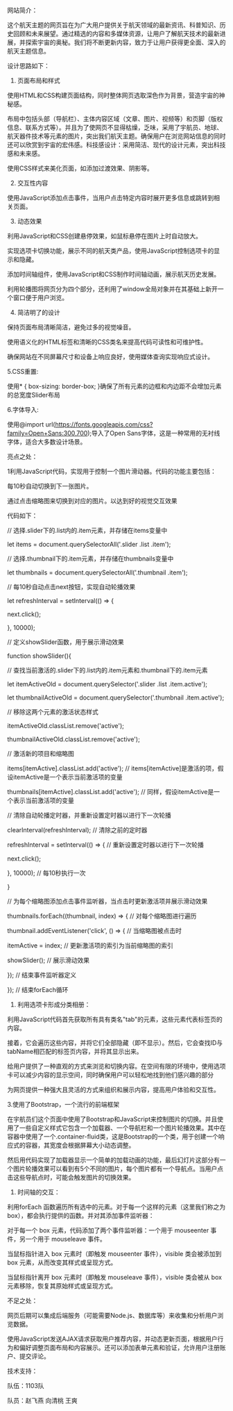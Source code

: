 网站简介：

这个航天主题的网页旨在为广大用户提供关于航天领域的最新资讯、科普知识、历史回顾和未来展望。通过精选的内容和多媒体资源，让用户了解航天技术的最新进展，并探索宇宙的奥秘。我们将不断更新内容，致力于让用户获得更全面、深入的航天主题信息。

设计思路如下：

1. 页面布局和样式

使用HTML和CSS构建页面结构，同时整体网页选取深色作为背景，营造宇宙的神秘感。

布局中包括头部（导航栏）、主体内容区域（文章、图片、视频等）和页脚（版权信息、联系方式等）。并且为了使网页不显得枯燥，乏味，采用了宇航员、地球、航天器件技术等元素的图片，突出我们航天主题。确保用户在浏览网站信息的同时还可以欣赏到宇宙的宏伟感。科技感设计：采用简洁、现代的设计元素，突出科技感和未来感。

使用CSS样式来美化页面，如添加过渡效果、阴影等。

2. 交互性内容

使用JavaScript添加点击事件，当用户点击特定内容时展开更多信息或跳转到相关页面。

3. 动态效果

利用JavaScript和CSS创建悬停效果，如鼠标悬停在图片上时自动放大。

实现选项卡切换功能，展示不同的航天类产品，使用JavaScript控制选项卡的显示和隐藏。

添加时间轴组件，使用JavaScript和CSS制作时间轴动画，展示航天历史发展。

利用轮播图将网页分为四个部分，还利用了window全局对象并在其基础上新开一个窗口便于用户浏览。

4. 简洁明了的设计

保持页面布局清晰简洁，避免过多的视觉噪音。

使用语义化的HTML标签和清晰的CSS类名来提高代码可读性和可维护性。

确保网站在不同屏幕尺寸和设备上响应良好，使用媒体查询实现响应式设计。

5.CSS重置:

使用\* { box-sizing: border-box; }确保了所有元素的边框和内边距不会增加元素的总宽度Slider布局

6.字体导入:

使用@import url(https://fonts.googleapis.com/css?family=Open+Sans:300,700);导入了Open Sans字体，这是一种常用的无衬线字体，适合大多数设计场景。

亮点之处：

1利用JavaScript代码，实现用于控制一个图片滑动器。代码的功能主要包括：

每10秒自动切换到下一张图片。

通过点击缩略图来切换到对应的图片。以达到好的视觉交互效果

代码如下：

// 选择.slider下的.list内的.item元素，并存储在items变量中

let items = document.querySelectorAll('.slider .list .item');

// 选择.thumbnail下的.item元素，并存储在thumbnails变量中

let thumbnails = document.querySelectorAll('.thumbnail .item');

// 每10秒自动点击next按钮，实现自动轮播效果

let refreshInterval = setInterval(() =\> {

next.click();

}, 10000);

// 定义showSlider函数，用于展示滑动效果

function showSlider(){

// 查找当前激活的.slider下的.list内的.item元素和.thumbnail下的.item元素

let itemActiveOld = document.querySelector('.slider .list .item.active');

let thumbnailActiveOld = document.querySelector('.thumbnail .item.active');

// 移除这两个元素的激活状态样式

itemActiveOld.classList.remove('active');

thumbnailActiveOld.classList.remove('active');

// 激活新的项目和缩略图

items[itemActive].classList.add('active'); // items[itemActive]是激活的项，假设itemActive是一个表示当前激活项的变量

thumbnails[itemActive].classList.add('active'); // 同样，假设itemActive是一个表示当前激活项的变量

// 清除自动轮播定时器，并重新设置定时器以进行下一次轮播

clearInterval(refreshInterval); // 清除之前的定时器

refreshInterval = setInterval(() =\> { // 重新设置定时器以进行下一次轮播

next.click();

}, 10000); // 每10秒执行一次

}

// 为每个缩略图添加点击事件监听器，当点击时更新激活项并展示滑动效果

thumbnails.forEach((thumbnail, index) =\> { // 对每个缩略图进行遍历

thumbnail.addEventListener('click', () =\> { // 当缩略图被点击时

itemActive = index; // 更新激活项的索引为当前缩略图的索引

showSlider(); // 展示滑动效果

}); // 结束事件监听器定义

}); // 结束forEach循环

1. 利用选项卡形成分类相册：

利用JavaScript代码首先获取所有具有类名"tab"的元素，这些元素代表标签页的内容。

接着，它会遍历这些内容，并将它们全部隐藏（即不显示）。然后，它会查找ID与tabName相匹配的标签页内容，并将其显示出来。

给用户提供了一种直观的方式来浏览和切换内容。在空间有限的环境中，使用选项卡可以减少内容的显示空间，同时确保用户可以轻松地找到他们感兴趣的部分

为网页提供一种强大且灵活的方式来组织和展示内容，提高用户体验和交互性。

3.使用了Bootstrap，一个流行的前端框架

在宇航员们这个页面中使用了Bootstrap和JavaScript来控制图片的切换。并且使用了一些自定义样式它包含一个加载器、一个导航栏和一个图片轮播效果。其中在容器中使用了一个.container-fluid类，这是Bootstrap的一个类，用于创建一个响应式的容器，其宽度会根据屏幕大小动态调整。

然后用代码实现了加载器显示一个简单的加载动画的功能，最后幻灯片这部分有一个图片轮播效果可以看到有5个不同的图片，每个图片都有一个导航点。当用户点击这些导航点时，可能会触发图片的切换效果。

1. 时间轴的交互：

利用forEach 函数遍历所有选中的元素。对于每一个这样的元素（这里我们称之为 box），都会执行提供的函数。并对其添加事件监听器：

对于每一个 box 元素，代码添加了两个事件监听器：一个用于 mouseenter 事件，另一个用于 mouseleave 事件。

当鼠标指针进入 box 元素时（即触发 mouseenter 事件），visible 类会被添加到 box 元素，从而改变其样式或呈现方式。

当鼠标指针离开 box 元素时（即触发 mouseleave 事件），visible 类会被从 box 元素移除，恢复其原始样式或呈现方式。

不足之处：

网页后期可以集成后端服务（可能需要Node.js、数据库等）来收集和分析用户浏览数据。

使用JavaScript发送AJAX请求获取用户推荐内容，并动态更新页面，根据用户行为和偏好调整页面布局和内容展示。还可以添加表单元素和验证，允许用户注册账户、提交评论。

技术支持：

队伍：1103队

队员：赵飞燕 向清桃 王爽